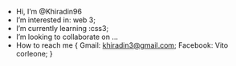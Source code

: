 - Hi, I’m @Khiradin96
- I’m interested in: web 3;
- I’m currently learning :css3;
- I’m looking to collaborate on ...
- How to reach me {
                       Gmail: khiradin3@gmail.com;
                       Facebook: Vito corleone;
 }
                       

<!---
Khiradin96/Khiradin96 is a ✨ special ✨ repository because its `README.md` (this file) appears on your GitHub profile.
You can click the Preview link to take a look at your changes.
--->
